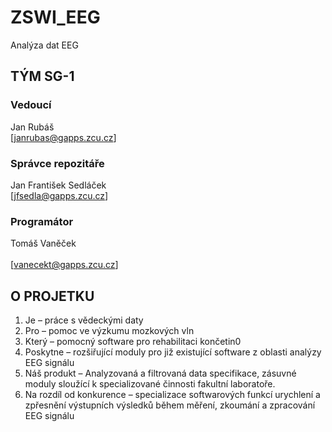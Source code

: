 # ZSWI_EEG

Analýza dat EEG

## TÝM SG-1

### Vedoucí
Jan Rubáš</br>
[janrubas@gapps.zcu.cz]

### Správce repozitáře
Jan František Sedláček</br>
[jfsedla@gapps.zcu.cz]

### Programátor
Tomáš Vaněček</br>	
[vanecekt@gapps.zcu.cz]

## O PROJETKU

1. Je – práce s vědeckými daty
2. Pro – pomoc ve výzkumu mozkových vln
3. Který – pomocný software pro rehabilitaci končetin0
4. Poskytne – rozšiřující moduly pro již existující software z oblasti analýzy EEG signálu
5. Náš produkt – Analyzovaná a filtrovaná data specifikace, zásuvné moduly sloužící k specializované činnosti fakultní laboratoře.
6. Na rozdíl od konkurence – specializace softwarových funkcí urychlení a zpřesnění výstupních výsledků během měření, zkoumání a zpracování EEG signálu






